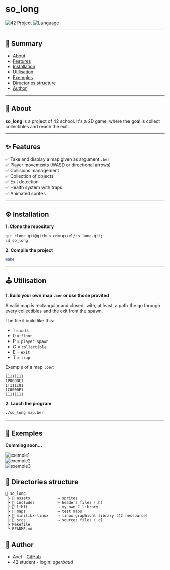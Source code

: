 # so_long
![42 Project](https://img.shields.io/badge/42-Project-blue)
![Language](https://img.shields.io/badge/C-0E7FC0?logo=c)

---

## 📌 Summary
- [About](#about)
- [Features](#features)
- [Installation](#installation)
- [Utilisation](#utilisation)
- [Exemples](#exemples)
- [Directories structure](#directories-structure)
- [Author](#author)

---

<a id="about"></a>
## 📖 About

**so_long** is a project of 42 school.
It's a 2D game, where the goal is collect collectibles and reach the exit.

---

<a id="features"></a>
## ✨ Features

✅ Take and display a map given as argument `.ber`  
✅ Player movements (WASD or directional arrows)  
✅ Collisions management  
✅ Collection of objects  
✅ Exit detection  
✅ Health system with traps  
✅ Animated sprites

---

<a id="installation"></a>
## ⚙️ Installation

**1. Clone the repository**
```bash
git clone git@github.com:qxxel/so_long.git;
cd so_long
```

**2. Compile the project**
```bash
make
```

---

<a id="utilisation"></a>
## 🕹️ Utilisation

**1. Build your own map `.ber` or use those provited**

A valid map is rectangular and closed, with, at least, a path the go through every collectibles and the exit from the spawn.

The file il build like this:
- 1 = `wall`
- 0 = `floor`
- P = `player spawn`
- C = `collectible`
- E = `exit`
- T = `trap`

Exemple of a map `.ber`:
```
11111111
1P0000C1
1T111101
1C0000E1
11111111
```

**2. Lauch the program**

```bash
./so_long map.ber
```

---

<a id="exemples"></a>
## 📸 Exemples

**Comming soon...**

![exemple1]()  
![exemple2]()  
![exemple3]()  

<a id="directories-structure"></a>
## 📂 Directories structure

```plaintext
📂 so_long
 ┣ 📂 assets            → sprites
 ┣ 📂 includes          → headers files (.h)
 ┣ 📂 libft             → my own C library
 ┣ 📂 maps              → test maps
 ┣ 📂 minilibx-linux    → linux graphical library (42 ressource)
 ┣ 📂 srcs              → sources files (.c)
 ┣ Makefile
 ┗ README.md
```

<a id="author"></a>
## 👤 Author

* Axel – [GitHub](https://gitub.com/qxxel)
* 42 student - login: *agerbaud*
